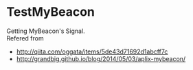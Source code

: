 TestMyBeacon
============

Getting MyBeacon's Signal.  
Refered from 
* http://qiita.com/oggata/items/5de43d71692d1abcff7c
* http://grandbig.github.io/blog/2014/05/03/aplix-mybeacon/
